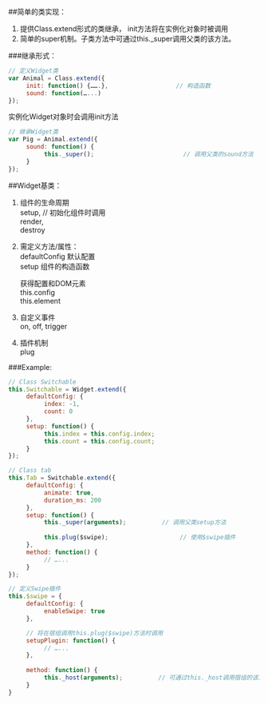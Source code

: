 ##简单的类实现：
1. 提供Class.extend形式的类继承， init方法将在实例化对象时被调用
2. 简单的super机制。子类方法中可通过this._super调用父类的该方法。

###继承形式：

```javascript
// 定义Widget类
var Animal = Class.extend({
     init: function() {…….},                   // 构造函数
     sound: function(…...)
});
```
实例化Widget对象时会调用init方法

```javascript
// 继承Widget类
var Pig = Animal.extend({
     sound: function() {
          this._super();                         // 调用父类的sound方法
     }
});
```

##Widget基类：
1. 组件的生命周期  
     setup,           // 初始化组件时调用  
     render,            
     destroy  

2. 需定义方法/属性：  
     defaultConfig   默认配置  
     setup 组件的构造函数  

     获得配置和DOM元素  
     this.config  
     this.element  

3. 自定义事件   
     on, off, trigger
     
4. 插件机制   
     plug

###Example: 

```javascript
// Class Switchable
this.Switchable = Widget.extend({
     defaultConfig: {
          index: -1,
          count: 0
     },
     setup: function() {
          this.index = this.config.index;
          this.count = this.config.count;
     }
});
```

```javascript
// Class tab
this.Tab = Switchable.extend({
     defaultConfig: {
          animate: true,
          duration_ms: 200
     },
     setup: function() {
          this._super(arguments);          // 调用父类setup方法
          
          this.plug($swipe);                    // 使用$swipe插件
     }, 
     method: function() {
          // …...
     }
});
```

```javascript
// 定义Swipe插件
this.$swipe = {
     defaultConfig: {
          enableSwipe: true
     },

     // 将在宿组调用this.plug($swipe)方法时调用
     setupPlugin: function() {  
          // …...
     }, 
     
     method: function() {
          this._host(arguments);          // 可通过this._host调用宿组的该方法
     }
}
```
